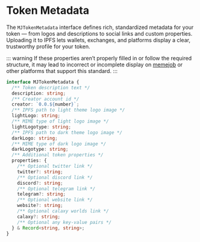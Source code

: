 # Token Metadata

The `MJTokenMetadata` interface defines rich, standardized metadata for your token — from logos and descriptions to social links and custom properties. Uploading it to IPFS lets wallets, exchanges, and platforms display a clear, trustworthy profile for your token.

::: warning
If these properties aren’t properly filled in or follow the required structure, it may lead to incorrect or incomplete display on [memejob](https://memejob.fun) or other platforms that support this standard.
:::

```typescript
interface MJTokenMetadata {
  /** Token description text */
  description: string;
  /** Creator account id */
  creator: `0.0.${number}`;
  /** IPFS path to light theme logo image */
  lightLogo: string;
  /** MIME type of light logo image */
  lightLogotype: string;
  /** IPFS path to dark theme logo image */
  darkLogo: string;
  /** MIME type of dark logo image */
  darkLogotype: string;
  /** Additional token properties */
  properties: {
    /** Optional twitter link */
    twitter?: string;
    /** Optional discord link */
    discord?: string;
    /** Optional telegram link */
    telegram?: string;
    /** Optional website link */
    website?: string;
    /** Optional calaxy worlds link */
    calaxy?: string;
    /** Optional any key-value pairs */
  } & Record<string, string>;
}
```
